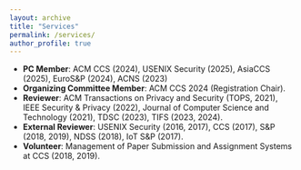 ```yaml
---
layout: archive
title: "Services"
permalink: /services/
author_profile: true
---
```


<ul>
<li><strong>PC Member</strong>: ACM CCS (2024), USENIX Security (2025), AsiaCCS (2025), EuroS&P (2024), ACNS (2023)</li>
<li><strong>Organizing Committee Member</strong>: ACM CCS 2024 (Registration Chair).</li>
<li><strong>Reviewer</strong>: ACM Transactions on Privacy and Security (TOPS, 2021), IEEE Security & Privacy (2022), Journal of Computer Science and Technology (2021), TDSC (2023), TIFS (2023, 2024).</li>
<li><strong>External Reviewer</strong>: USENIX Security (2016, 2017), CCS (2017), S&amp;P (2018, 2019), NDSS (2018), IoT&nbsp;S&amp;P (2017).</li>
<li><strong>Volunteer</strong>:&nbsp;Management of Paper Submission and Assignment Systems at CCS (2018, 2019).</li>
</ul>
